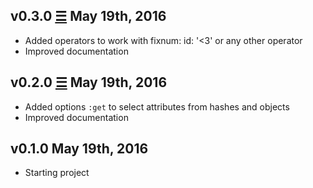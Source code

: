 v0.3.0 [☰](https://github.com/marcomd/Philter/compare/v0.2.0...v0.3.0) May 19th, 2016
------------------------------
* Added operators to work with fixnum: id: '<3' or any other operator
* Improved documentation

v0.2.0 [☰](https://github.com/marcomd/Philter/compare/v0.1.0...v0.2.0) May 19th, 2016
------------------------------
* Added options `:get` to select attributes from hashes and objects
* Improved documentation

v0.1.0 May 19th, 2016
------------------------------
* Starting project
